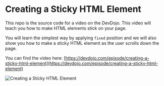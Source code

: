 # Creating a Sticky HTML Element

This repo is the source code for a video on the DevDojo. This video will teach you how to make HTML elements stick on your page.

You will learn the simplest way by applying `fixed` position and we will also show you how to make a sticky HTML element as the user scrolls down the page.

You can find the video here: [https://devdojo.com/episode/creating-a-sticky-html-element](https://devdojo.com/episode/creating-a-sticky-html-element)

![Creating a Sticky HTML Element](https://devdojo.com/media/videos/March2018/6cTuYu2G1l39lhWcLuH5.jpg)
